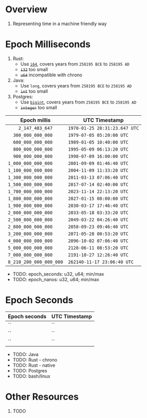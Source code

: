 # Overview
1. Representing time in a machine friendly way

# Epoch Milliseconds
1. Rust:
    - Use [`i64`](https://doc.rust-lang.org/std/primitive.i64.html), covers years from `258195 BCE` to `258195 AD`
    - ~~`i32`~~ too small
    - ~~`u64`~~ incompatible with chrono
1. Java:
    - Use `long`, covers years from `258195 BCE` to `258195 AD`
    - ~~`int`~~ too small
1. Postgres:
    - Use [`bigint`](https://www.postgresql.org/docs/current/datatype-numeric.html), covers years from `258195 BCE` to `258195 AD`
    - ~~`integer`~~ too small

|Epoch millis| UTC Timestamp|
| ---|---|
|`    2_147_483_647`|`1970-01-25 20:31:23.647 UTC`|
|`  300_000_000_000`|`1979-07-05 05:20:00 UTC`|
|`  600_000_000_000`|`1989-01-05 10:40:00 UTC`|
|`  800_000_000_000`|`1995-05-09 06:13:20 UTC`|
|`  900_000_000_000`|`1998-07-09 16:00:00 UTC`|
|`1_000_000_000_000`|`2001-09-09 01:46:40 UTC`|
|`1_100_000_000_000`|`2004-11-09 11:33:20 UTC`|
|`1_300_000_000_000`|`2011-03-13 07:06:40 UTC`|
|`1_500_000_000_000`|`2017-07-14 02:40:00 UTC`|
|`1_700_000_000_000`|`2023-11-14 22:13:20 UTC`|
|`1_800_000_000_000`|`2027-01-15 08:00:00 UTC`|
|`1_900_000_000_000`|`2030-03-17 17:46:40 UTC`|
|`2_000_000_000_000`|`2033-05-18 03:33:20 UTC`|
|`2_500_000_000_000`|`2049-03-22 04:26:40 UTC`|
|`2_800_000_000_000`|`2058-09-23 09:46:40 UTC`|
|`3_200_000_000_000`|`2071-05-28 00:53:20 UTC`|
|`4_000_000_000_000`|`2096-10-02 07:06:40 UTC`|
|`5_000_000_000_000`|`2128-06-11 08:53:20 UTC`|
|`7_000_000_000_000`|`2191-10-27 12:26:40 UTC`|
|`8_210_200_000_000_000`|`262140-11-17 23:06:40 UTC`|


- TODO: epoch_seconds: u32, u64; min/max
- TODO: epoch_nanos: u32, u64; min/max


# Epoch Seconds
|Epoch seconds| UTC Timestamp|
| ---|---|
|``|``|
|``|``|
|``|``|



- TODO: Java
- TODO: Rust - chrono
- TODO: Rust - native
- TODO: Postgres
- TODO: bash/linux


# Other Resources
1. TODO

